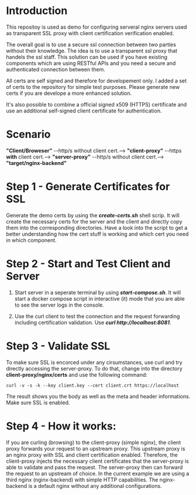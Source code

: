 # Introduction
This repositoy is used as demo for configuring serveral nginx servers used as transparent SSL proxy with client certification verification enabled.

The overall goal is to use a secure ssl connection between two parties without their knowledge. The idea is to use a transparent ssl proxy that handels the ssl staff. This solution can be used if you have existing components which are using RESTful APIs and you need a secure and authenticated connection between them.

All certs are self signed and therefore for developement only. I added a set of certs to the repository for simple test purposes. Please generate new certs if you are develope a more enhanced solution.

It's also possible to combine a official signed x509 (HTTPS) certificate and use an additional self-signed client certificate for authentication.

# Scenario
**"Client/Broweser"** --http/s without client cert.--> **"client-proxy"** --https **with** client cert.--> **"server-proxy"** --http/s without client cert.--> **"target/nginx-backend"**

# Step 1 - Generate Certificates for SSL
Generate the demo certs by using the ***create-certs.sh*** shell scrip. It will create the necessary certs for the server and the client and directly copy them into the corresponding directories. Have a look into the script to get a better understanding how the cert stuff is working and which cert you need in which component.

# Step 2 - Start and Test Client and Server
1. Start server in a seperate terminal by using ***start-compose.sh***. It will start a docker compose script in interactive (it) mode that you are able to see the server logs in the console.

2. Use the curl client to test the connection and the request forwarding including certification validation.
Use ***curl http://localhost:8081***.

# Step 3 - Validate SSL
To make sure SSL is encorced under any cirsumstances, use curl and try directly accessing the server-proxy. To do that, change into the directory **client-proxy/nginx/certs** and use the following command:

```
curl -v -s -k --key client.key --cert client.crt https://localhost
```

The result shows you the body as well as the meta and header informations. Make sure SSL is enabled.

# Step 4 - How it works:
If you are curling (browsing) to the client-proxy (simple nginx), the client proxy forwards your request to an upstream proxy. This upstream proxy is an nginx proxy with SSL and client certification enabled. Therefore, the client-proxy injects the necessary client certificates that the server-proxy is able to validate and pass the request. The server-proxy then can forward the request to an upstream of choice. In the current example we are using a third nginx (nginx-backend) with simple HTTP capabilities. The nginx-backend is a default nginx without any additional configurations. 
